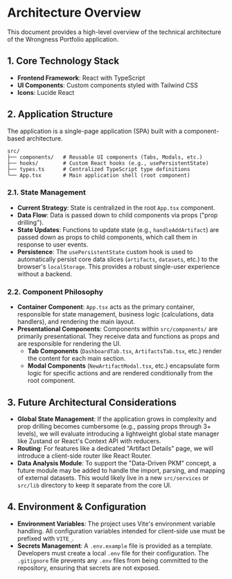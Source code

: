 # Architecture Overview

This document provides a high-level overview of the technical architecture of the Wrongness Portfolio application.

## 1. Core Technology Stack

- **Frontend Framework**: React with TypeScript
- **UI Components**: Custom components styled with Tailwind CSS
- **Icons**: Lucide React

## 2. Application Structure

The application is a single-page application (SPA) built with a component-based architecture.

```
src/
├── components/   # Reusable UI components (Tabs, Modals, etc.)
├── hooks/        # Custom React hooks (e.g., usePersistentState)
├── types.ts      # Centralized TypeScript type definitions
└── App.tsx       # Main application shell (root component)
```

### 2.1. State Management

- **Current Strategy**: State is centralized in the root `App.tsx` component.
- **Data Flow**: Data is passed down to child components via props ("prop drilling").
- **State Updates**: Functions to update state (e.g., `handleAddArtifact`) are passed down as props to child components, which call them in response to user events.
- **Persistence**: The `usePersistentState` custom hook is used to automatically persist core data slices (`artifacts`, `datasets`, etc.) to the browser's `localStorage`. This provides a robust single-user experience without a backend.

### 2.2. Component Philosophy

- **Container Component**: `App.tsx` acts as the primary container, responsible for state management, business logic (calculations, data handlers), and rendering the main layout.
- **Presentational Components**: Components within `src/components/` are primarily presentational. They receive data and functions as props and are responsible for rendering the UI.
  - **Tab Components** (`DashboardTab.tsx`, `ArtifactsTab.tsx`, etc.) render the content for each main section.
  - **Modal Components** (`NewArtifactModal.tsx`, etc.) encapsulate form logic for specific actions and are rendered conditionally from the root component.

## 3. Future Architectural Considerations

- **Global State Management**: If the application grows in complexity and prop drilling becomes cumbersome (e.g., passing props through 3+ levels), we will evaluate introducing a lightweight global state manager like Zustand or React's Context API with reducers.
- **Routing**: For features like a dedicated "Artifact Details" page, we will introduce a client-side router like React Router.
- **Data Analysis Module**: To support the "Data-Driven PKM" concept, a future module may be added to handle the import, parsing, and mapping of external datasets. This would likely live in a new `src/services` or `src/lib` directory to keep it separate from the core UI.

## 4. Environment & Configuration

- **Environment Variables**: The project uses Vite's environment variable handling. All configuration variables intended for client-side use must be prefixed with `VITE_`.
- **Secrets Management**: A `.env.example` file is provided as a template. Developers must create a local `.env` file for their configuration. The `.gitignore` file prevents any `.env` files from being committed to the repository, ensuring that secrets are not exposed.
